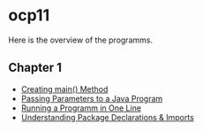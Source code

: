 # ocp11
Here is the overview of the programms.

## Chapter 1
* [Creating main() Method](https://github.com/ChaosJD/Creating_main_Method)
* [Passing Parameters to a Java Program](https://github.com/ChaosJD/PassingParametersToA_JavaProgam)
* [Running a Programm in One Line](https://github.com/ChaosJD/RunningA_ProgrammInOne)
* [Understanding Package Declarations & Imports](https://github.com/ChaosJD/UnderstandingPackageDeclarationsAndImports)
